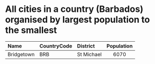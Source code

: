 # All cities in a country (Barbados) organised by largest population to the smallest

| Name | CountryCode | District | Population |
| :--- | :--- | :--- | :---: |
|Bridgetown|BRB|St Michael|6070|
